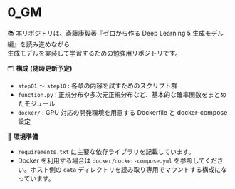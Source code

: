# 0_GM

📚 本リポジトリは、斎藤康毅著『ゼロから作る Deep Learning 5 生成モデル編』を読み進めながら  
生成モデルを実装して学習するための勉強用リポジトリです。

🗂 **構成 (随時更新予定)**  
- `step01` 〜 `step10` : 各章の内容を試すためのスクリプト群  
- `function.py` : 正規分布や多次元正規分布など、基本的な確率関数をまとめたモジュール  
- `docker/` : GPU 対応の開発環境を用意する Dockerfile と docker-compose 設定  

🔧 **環境準備**  
- `requirements.txt` に主要な依存ライブラリを記載しています。  
- Docker を利用する場合は `docker/docker-compose.yml` を参照してください。ホスト側の `data` ディレクトリを読み取り専用でマウントする構成になっています。



